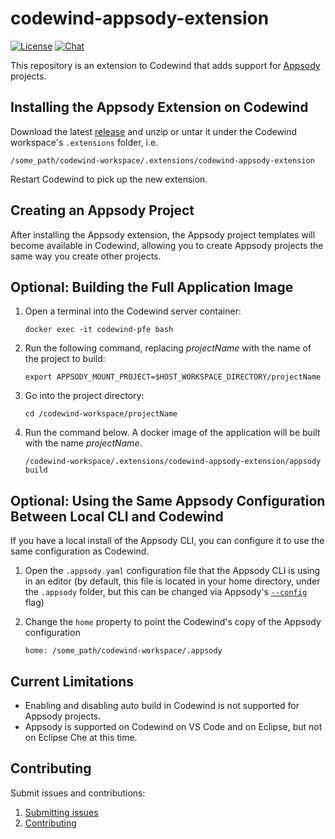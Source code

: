 # codewind-appsody-extension

[![License](https://img.shields.io/badge/license-Eclipse-brightgreen.svg)](https://www.eclipse.org/legal/epl-2.0/)
[![Chat](https://img.shields.io/static/v1.svg?label=chat&message=mattermost&color=145dbf)](https://mattermost.eclipse.org/eclipse/channels/eclipse-codewind)

This repository is an extension to Codewind that adds support for [Appsody](https://appsody.dev) projects.

## Installing the Appsody Extension on Codewind

Download the latest [release](https://github.com/eclipse/codewind-appsody-extension/releases) and unzip or untar it under the Codewind workspace's `.extensions` folder, i.e.

`/some_path/codewind-workspace/.extensions/codewind-appsody-extension`

Restart Codewind to pick up the new extension.

## Creating an Appsody Project

After installing the Appsody extension, the Appsody project templates will become available in Codewind, allowing you to create Appsody projects the same way you create other projects.

## Optional: Building the Full Application Image

1. Open a terminal into the Codewind server container:

   `docker exec -it codewind-pfe bash`
   
2. Run the following command, replacing *projectName* with the name of the project to build:

   `export APPSODY_MOUNT_PROJECT=$HOST_WORKSPACE_DIRECTORY/projectName`

3. Go into the project directory:

   `cd /codewind-workspace/projectName`
   
4. Run the command below. A docker image of the application will be built with the name *projectName*.

   `/codewind-workspace/.extensions/codewind-appsody-extension/appsody build`

## Optional: Using the Same Appsody Configuration Between Local CLI and Codewind

If you have a local install of the Appsody CLI, you can configure it to use the same configuration as Codewind.

1. Open the `.appsody.yaml` configuration file that the Appsody CLI is using in an editor (by default, this file is located in your home directory, under the `.appsody` folder, but this can be changed via Appsody's [`--config`](https://appsody.dev/docs/using-appsody/cli-commands) flag)

2. Change the `home` property to point the Codewind's copy of the Appsody configuration

   `home: /some_path/codewind-workspace/.appsody`

## Current Limitations

- Enabling and disabling auto build in Codewind is not supported for Appsody projects.
- Appsody is supported on Codewind on VS Code and on Eclipse, but not on Eclipse Che at this time.

## Contributing

Submit issues and contributions:

1. [Submitting issues](https://github.com/eclipse/codewind/issues)
2. [Contributing](CONTRIBUTING.md)
